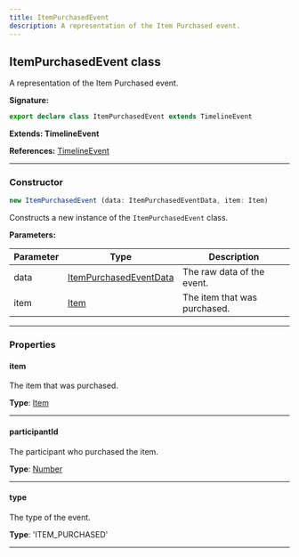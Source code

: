 ```yaml
---
title: ItemPurchasedEvent
description: A representation of the Item Purchased event.
---
```


## ItemPurchasedEvent class

A representation of the Item Purchased event.

**Signature:**

```ts
export declare class ItemPurchasedEvent extends TimelineEvent 
```

**Extends: TimelineEvent**

**References:** [TimelineEvent](/api/TimelineEvent.md)

---

### Constructor

```ts
new ItemPurchasedEvent (data: ItemPurchasedEventData, item: Item)
```

Constructs a new instance of the `ItemPurchasedEvent` class.

**Parameters:**

| Parameter | Type | Description |
| --------- | ---- | ----------- |
| data | [ItemPurchasedEventData](/api/ItemPurchasedEventData.md) | The raw data of the event. |
| item | [Item](/api/Item.md) | The item that was purchased. |
---

### Properties

#### item

The item that was purchased.



**Type**: [Item](/api/Item.md)

---

#### participantId

The participant who purchased the item.



**Type**: [Number](https://developer.mozilla.org/en-US/docs/Web/JavaScript/Reference/Global_Objects/Number)

---

#### type

The type of the event.



**Type**: 'ITEM_PURCHASED'

---

